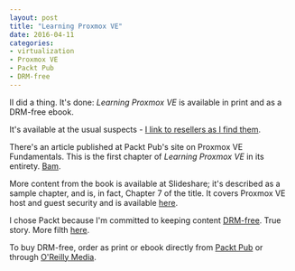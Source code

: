 ```yaml
---
layout: post
title: "Learning Proxmox VE"
date: 2016-04-11
categories:
- virtualization
- Proxmox VE
- Packt Pub
- DRM-free
---
```


II did a thing. It's done: *Learning Proxmox VE* is available in print and as a DRM-free ebook.

It's available at the usual suspects - [I link to resellers as I find them](http://learningproxmoxve.org/tagged/find-the-book).

There's an article published at Packt Pub's site on Proxmox VE Fundamentals. This is the first chapter of *Learning Proxmox VE* in its entirety. [Bam](https://www.packtpub.com/books/content/proxmox-ve-fundamentals).

More content from the book is available at Slideshare; it's described as a sample chapter, and is, in fact, Chapter 7 of the title. It covers Proxmox VE host and guest security and is available [here](http://www.slideshare.net/PacktPub/learning-proxmox-ve-sample-chapter).

I chose Packt because I'm committed to keeping content [DRM-free](http://www.defectivebydesign.org/what_is_drm_digital_restrictions_management). True story. More filth [here](https://www.packtpub.com/books/info/authors/rik-goldman).

To buy DRM-free, order as print or ebook directly from [Packt Pub](https://www.packtpub.com/virtualization-and-cloud/learning-proxmox-ve) or through [O'Reilly Media](http://shop.oreilly.com/product/9781783981786.do).
